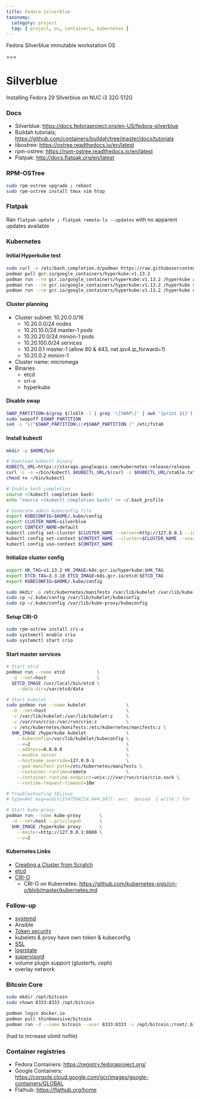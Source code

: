 ```yaml
---
title: Fedora Silverblue
taxonomy:
  category: project
  tag: [ project, os, containers, kubernetes ]
---
```


Fedora Silverblue immutable workstation OS

===

# Silverblue

Installing Fedora 29 Silverblue on NUC i3 32G 512G

### Docs
- Silverblue: https://docs.fedoraproject.org/en-US/fedora-silverblue
- Buildah tutorials; https://github.com/containers/buildah/tree/master/docs/tutorials
- libostree: https://ostree.readthedocs.io/en/latest
- rpm-ostree: https://rpm-ostree.readthedocs.io/en/latest
- Flatpak: http://docs.flatpak.org/en/latest

### RPM-OSTree
```bash
sudo rpm-ostree upgrade ; reboot
sudo rpm-ostree install tmux vim htop
```

### Flatpak
Ran `flatpak-update ; flatpak remote-ls --updates` with no apparent updates available

### Kubernetes
#### Initial Hyperkube test
```bash
sudo curl -o /etc/bash_completion.d/podman https://raw.githubusercontent.com/containers/libpod/master/completions/bash/podman
podman pull gcr.io/google_containers/hyperkube:v1.13.2
podman run --rm gcr.io/google_containers/hyperkube:v1.13.2 /hyperkube apiserver --help
podman run --rm gcr.io/google_containers/hyperkube:v1.13.2 /hyperkube scheduler --help
podman run --rm gcr.io/google_containers/hyperkube:v1.13.2 /hyperkube controller-manager --help
```

#### Cluster planning
- Cluster subnet: 10.20.0.0/16
  - 10.20.0.0/24 nodes
  - 10.20.10.0/24 master-1 pods
  - 10.20.20.0/24 minion-1 pods
  - 10.20.100.0/24 services
  - 10.20.0.1 master-1 (allow 80 & 443, net.ipv4.ip_forward=1)
  - 10.20.0.2 minion-1
- Cluster name: micromega
- Binaries
  - etcd
  - cri-o
  - hyperkube 

#### Disable swap
```bash
SWAP_PARTITION=$(grep $(lsblk -l | grep '\[SWAP\]' | awk '{print $1}') /etc/fstab | awk '{print $1}')
sudo swapoff $SWAP_PARTITION
sed -i "s|^$SWAP_PARTITION\s|#$SWAP_PARTITION |" /etc/fstab
```

#### Install kubectl
```bash
mkdir -p $HOME/bin

# Download kubectl binary
KUBECTL_URL=https://storage.googleapis.com/kubernetes-release/release
curl -L -o ~/bin/kubectl $KUBECTL_URL/$(curl -s $KUBECTL_URL/stable.txt)/bin/linux/amd64/kubectl
chmod +x ~/bin/kubectl

# Enable bash completion
source <(kubectl completion bash)
echo "source <(kubectl completion bash)" >> ~/.bash_profile

# Generate admin kubeconfig file
export KUBECONFIG=$HOME/.kube/config
export CLUSTER_NAME=silverblue
export CONTEXT_NAME=default
kubectl config set-cluster $CLUSTER_NAME --server=http://127.0.0.1 --insecure-skip-tls-verify=true
kubectl config set-context $CONTEXT_NAME --cluster=$CLUSTER_NAME --user=$USER
kubectl config use-context $CONTEXT_NAME
```

#### Initialize cluster config
```bash
export HK_TAG=v1.13.2 HK_IMAGE=k8s.gcr.io/hyperkube:$HK_TAG
export ETCD_TAG=3.3.10 ETCD_IMAGE=k8s.gcr.io/etcd:$ETCD_TAG
export KUBECONFIG=$HOME/.kube/config

sudo mkdir -p /etc/kubernetes/manifests /var/lib/kubelet /var/lib/kube-proxy
sudo cp ~/.kube/config /var/lib/kubelet/kubeconfig
sudo cp ~/.kube/config /var/lib/kube-proxy/kubeconfig
```

#### Setup CRI-O
```bash
sudo rpm-ostree install cri-o
sudo systemctl enable crio
sudo systemctl start crio
```

#### Start master services
```bash
# Start etcd
podman run --name etcd            \
  -d --net=host                   \
  $ETCD_IMAGE /usr/local/bin/etcd \
    --data-dir=/var/etcd/data

# Start kubelet
sudo podman run --name kubelet               \
  -d --net=host                              \
  -v /var/lib/kubelet:/var/lib/kubelet:z     \
  -v /var/run/crio:/var/run/crio:z           \
  -v /etc/kubernetes/manifests:/etc/kubernetes/manifests:z \
  $HK_IMAGE /hyperkube kubelet               \
    --kubeconfig=/var/lib/kubelet/kubeconfig \
    --v=2                                    \
    --address=0.0.0.0                        \
    --enable_server                          \
    --hostname_override=127.0.0.1            \
    --pod-manifest-path=/etc/kubernetes/manifests \
    --container-runtime=remote               \
    --container-runtime-endpoint=unix:///var/run/crio/crio.sock \
    --runtime-request-timeout=10m

# Troubleshooting SELinux
# type=AVC msg=audit(1547594214.044:387): avc:  denied  { write } for  pid=5522 comm="hyperkube" name="kubelet" dev="dm-1" ino=3145752 scontext=system_u:system_r:container_t:s0:c318,c932 tcontext=unconfined_u:object_r:var_lib_t:s0 tclass=dir permissive=0

# Start kube-proxy
podman run --name kube-proxy       \
  -d --net=host --privileged       \
  $HK_IMAGE /hyperkube proxy       \
    --master=http://127.0.0.1:8080 \
    --v=2
```

#### Kubernetes Links
- [Creating a Cluster from Scratch](https://kubernetes.io/docs/setup/scratch/)
- [etcd](https://github.com/coreos/etcd)
- [CRI-O](https://cri-o.io/)
  - CRI-O on Kubernetes: https://github.com/kubernetes-sigs/cri-o/blob/master/kubernetes.md

### Follow-up
- [systemd](https://developers.redhat.com/blog/2018/11/29/managing-containerized-system-services-with-podman/)
- Ansible
- [Token security]()
- kubelets & proxy have own token & kubeconfig
- [SSL](https://kubernetes.io/docs/setup/scratch/#security-models)
- [logrotate](http://linux.die.net/man/8/logrotate)
- [supervisord](http://supervisord.org/)
- volume plugin support (glusterfs, ceph)
- overlay network

### Bitcoin Core
```bash
sudo mkdir /opt/bitcoin
sudo chown 8333:8333 /opt/bitcoin

podman login docker.io
podman pull thinkmassive/bitcoin
podman run -d --name bitcoin --user 8333:8333 -v /opt/bitcoin:/root/.bitcoin thinkmassive/bitcoin-alpine
```
(had to increase ulimit nofile)

### Container registries
- Fedora Containers: https://registry.fedoraproject.org/
- Google Containers: https://console.cloud.google.com/gcr/images/google-containers/GLOBAL
- Flathub: https://flathub.org/home
